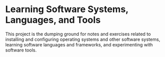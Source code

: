 # Learning Software Systems, Languages, and Tools

This project is the dumping ground for notes and exercises related to
installing and configuring operating systems and other software systems,
learning software languages and frameworks, and experimenting with software
tools.
